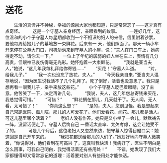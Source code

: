# 送花
　　生活的真谛并不神秘，幸福的源泉大家也都知道，只是常常忘了——这才真有点奇怪。 
　　这是一个守墓人亲身经历，亲眼看到的故事。 
　　一连好几年，这位温和的小个子守墓人每星期都收到一个不相识的妇人的来信，信里附着钞票， 要他每周给她儿子的墓地放一束鲜花。后来有一 天，他们照面了。那天一辆小车开来停在公墓大门口，司机匆匆来到守墓人的小屋，说：“夫人在门口车上，她病得走不动，请你去一下。” 
　　一位上了年纪的孱弱的妇人坐在车上，表情有几分高贵，但眼神已哀伤得毫无光彩。她怀抱着一大束鲜花。 
　　“我就是亚当夫人，”她说，“这几年我每礼拜给你寄钱……” 
　　“买花！”守墓人叫道。 
　　“对，给我儿子。” 
　　“我一次也没忘了放花，夫人。” 
　　“今天我亲自来，”亚当夫人温存地说，“因为医生说我活不了几个礼拜了。死了倒好，活着也没意思了。我只是想再看一眼我儿子，亲手来放这些花。” 
　　小个子守墓人眨巴着眼睛，没了主意。他苦笑了一下，决定再讲几句。 
　　“我说，夫人，这几年您总寄钱来买花，我总觉得可惜。” 
　　“可惜？” 
　　“鲜花搁在那儿，几天就干了。无人闻，无人看，太可惜了！” 
　　“你真这么想？” 
　　“是的，夫人，您别见怪。我是想起来自己常跑医院、孤儿院，那儿的人可爱花了。他们爱看花、闻花。那儿都是活人。可这儿墓里哪个活着？” 
　　老妇人没有作答。她只是又小坐了一会儿，默默祷告一阵，没留话便走了。守墓人后悔自己 一番话太直率、太欠考虑，这会让她受不了的。 
　　可是几个月后，这位老妇人又忽然来访，把守墓人惊得目瞪口呆：她这回是自己开车来的。 
　　“我把花都送给那儿的人们了。”她友好地向守墓人微笑着，“你说得对，他们看到花可高兴 了，这真叫我快活！我病好了，医生不明白是怎么回事，可我自己明白，我觉得活着还有些用处！” 
　　不错，她发现了我们大家都懂得却又常常忘记的道理：活着要对别人有些用处才能快活。
 
